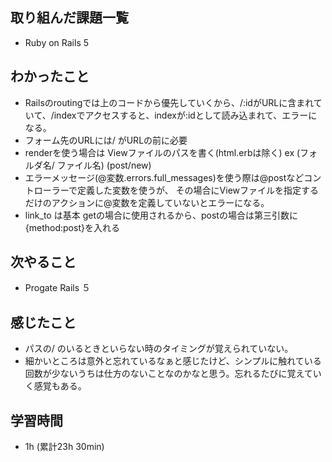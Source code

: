 ## 取り組んだ課題一覧

- Ruby on Rails 5 

## わかったこと
- Railsのroutingでは上のコードから優先していくから、/:idがURLに含まれていて、/indexでアクセスすると、indexが:idとして読み込まれて、エラーになる。
- フォーム先のURLには/ がURLの前に必要
- renderを使う場合は Viewファイルのパスを書く(html.erbは除く) ex (フォルダ名/ ファイル名) (post/new)
- エラーメッセージ(@変数.errors.full_messages)を使う際は@postなどコントローラーで定義した変数を使うが、
  その場合にViewファイルを指定するだけのアクションに@変数を定義していないとエラーになる。
- link_to は基本 getの場合に使用されるから、postの場合は第三引数に{method:post}を入れる

## 次やること
- Progate  Rails ５

## 感じたこと
- パスの/ のいるときといらない時のタイミングが覚えられていない。
- 細かいところは意外と忘れているなぁと感じたけど、シンプルに触れている回数が少ないうちは仕方のないことなのかなと思う。忘れるたびに覚えていく感覚もある。

## 学習時間 
- 1h (累計23h 30min)
